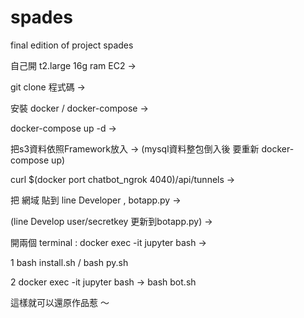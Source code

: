 # spades
final edition of project spades

自己開 t2.large  16g ram EC2 ->

git clone 程式碼 -> 

安裝 docker / docker-compose ->

docker-compose up -d -> 

把s3資料依照Framework放入 -> (mysql資料整包倒入後 要重新 docker-compose up) 

curl $(docker port chatbot_ngrok 4040)/api/tunnels ->

把 網域 貼到 line Developer , botapp.py ->

(line Develop user/secretkey 更新到botapp.py) ->

開兩個 terminal : docker exec -it jupyter bash ->

1  bash install.sh / bash py.sh 

2  docker exec -it jupyter bash  -> bash bot.sh

這樣就可以還原作品惹 ～
